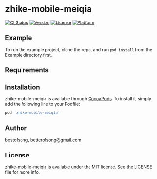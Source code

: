 # zhike-mobile-meiqia

[![CI Status](http://img.shields.io/travis/bestofsong/zhike-mobile-meiqia.svg?style=flat)](https://travis-ci.org/bestofsong/zhike-mobile-meiqia)
[![Version](https://img.shields.io/cocoapods/v/zhike-mobile-meiqia.svg?style=flat)](http://cocoapods.org/pods/zhike-mobile-meiqia)
[![License](https://img.shields.io/cocoapods/l/zhike-mobile-meiqia.svg?style=flat)](http://cocoapods.org/pods/zhike-mobile-meiqia)
[![Platform](https://img.shields.io/cocoapods/p/zhike-mobile-meiqia.svg?style=flat)](http://cocoapods.org/pods/zhike-mobile-meiqia)

## Example

To run the example project, clone the repo, and run `pod install` from the Example directory first.

## Requirements

## Installation

zhike-mobile-meiqia is available through [CocoaPods](http://cocoapods.org). To install
it, simply add the following line to your Podfile:

```ruby
pod 'zhike-mobile-meiqia'
```

## Author

bestofsong, betterofsong@gmail.com

## License

zhike-mobile-meiqia is available under the MIT license. See the LICENSE file for more info.
